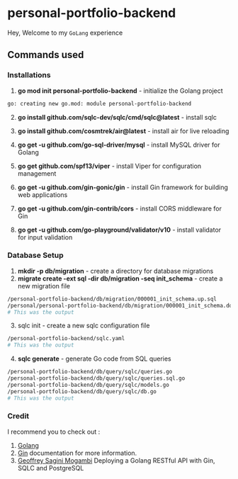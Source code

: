 # personal-portfolio-backend

Hey, Welcome to my `GoLang` experience

## Commands used

### Installations

1. **go mod init personal-portfolio-backend** - initialize the Golang project

```bash
go: creating new go.mod: module personal-portfolio-backend
```

2. **go install github.com/sqlc-dev/sqlc/cmd/sqlc@latest** - install sqlc
3. **go install github.com/cosmtrek/air@latest** - install air for live reloading
4. **go get -u github.com/go-sql-driver/mysql** - install MySQL driver for Golang
5. **go get github.com/spf13/viper** - install Viper for configuration management
6. **go get -u github.com/gin-gonic/gin** - install Gin framework for building web applications

7. **go get -u github.com/gin-contrib/cors** - install CORS middleware for Gin

8. **go get -u github.com/go-playground/validator/v10** - install validator for input validation

### Database Setup

1. **mkdir -p db/migration** - create a directory for database migrations
2. **migrate create -ext sql -dir db/migration -seq init_schema** - create a new migration file

```bash
/personal-portfolio-backend/db/migration/000001_init_schema.up.sql
/personal/personal-portfolio-backend/db/migration/000001_init_schema.down.sql
# This was the output
```

3. sqlc init - create a new sqlc configuration file

```bash
/personal-portfolio-backend/sqlc.yaml
# This was the output
```

4. **sqlc generate** - generate Go code from SQL queries

```bash
/personal-portfolio-backend/db/query/sqlc/queries.go
/personal-portfolio-backend/db/query/sqlc/queries.sql.go
/personal-portfolio-backend/db/query/sqlc/models.go
/personal-portfolio-backend/db/query/sqlc/db.go
# This was the output
```

### Credit

I recommend you to check out :

1. [Golang](https://golang.org/)
2. [Gin](https://gin-gonic.com/) documentation for more information.
3. [Geoffrey Sagini Mogambi](https://dev.to/geoff89/deploying-a-golang-restful-api-with-gin-sqlc-and-postgresql-1lbl) Deploying a Golang RESTful API with Gin, SQLC and PostgreSQL
